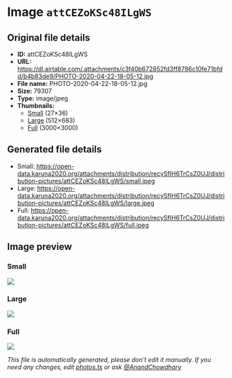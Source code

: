 # Image `attCEZoKSc48ILgWS`

## Original file details

- **ID:** attCEZoKSc48ILgWS
- **URL:** https://dl.airtable.com/.attachments/c3f40b672852fd3ff8786c10fe71bfdd/b4b83de9/PHOTO-2020-04-22-18-05-12.jpg
- **File name:** PHOTO-2020-04-22-18-05-12.jpg
- **Size:** 79307
- **Type:** image/jpeg
- **Thumbnails:**
  - [Small](https://dl.airtable.com/.attachmentThumbnails/f838458a9366c8814b14eee12beb02df/567c144a) (27×36)
  - [Large](https://dl.airtable.com/.attachmentThumbnails/944661ef0637020b85a53f812085b3ef/670631fc) (512×683)
  - [Full](https://dl.airtable.com/.attachmentThumbnails/fc944f82a9f4c542713b92c204750b7c/9a2f3164) (3000×3000)

## Generated file details

- Small: https://open-data.karuna2020.org/attachments/distribution/recySfIH6TrCsZ0UJ/distribution-pictures/attCEZoKSc48ILgWS/small.jpeg
- Large: https://open-data.karuna2020.org/attachments/distribution/recySfIH6TrCsZ0UJ/distribution-pictures/attCEZoKSc48ILgWS/large.jpeg
- Full: https://open-data.karuna2020.org/attachments/distribution/recySfIH6TrCsZ0UJ/distribution-pictures/attCEZoKSc48ILgWS/full.jpeg

## Image preview

### Small

![](https://open-data.karuna2020.org/attachments/distribution/recySfIH6TrCsZ0UJ/distribution-pictures/attCEZoKSc48ILgWS/small.jpeg)

### Large

![](https://open-data.karuna2020.org/attachments/distribution/recySfIH6TrCsZ0UJ/distribution-pictures/attCEZoKSc48ILgWS/large.jpeg)

### Full

![](https://open-data.karuna2020.org/attachments/distribution/recySfIH6TrCsZ0UJ/distribution-pictures/attCEZoKSc48ILgWS/full.jpeg)

_This file is automatically generated, please don't edit it manually. If you need any changes, edit [photos.ts](/photos.ts) or ask [@AnandChowdhary](https://github.com/AnandChowdhary)_
